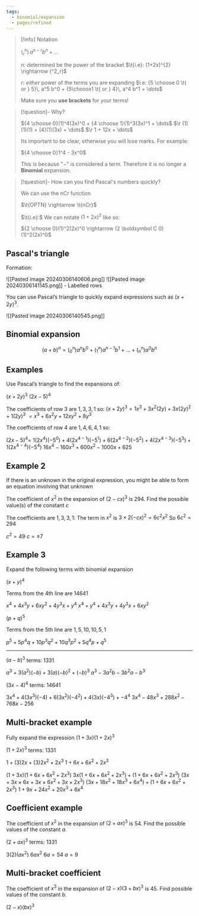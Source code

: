 ```yaml
---
tags:
  - binomial/expansion
  - pages/refined
---
```




> [!info] Notation
> 
> $(^n_r) \,a^{n-r} b^n+\dots$
> 
> $n:$ determined be the power of the bracket
> $\t{i.e}: (1+2x)^{2} \rightarrow (^2_r)$
> 
> $r:$ *either* power of the terms you are expanding 
> $i.e: {5 \choose 0 \t{ or } 5}\, a^5 b^0 + {5\choose1 \t{ or } 4}\, a^4 b^1 + \dots$ 
> 
> Make sure you **use brackets** for your terms!

> [!question]- Why?
> 
> ${4 \choose 0}(1)^4(3x)^0 + {4 \choose 1}(1)^3(3x)^1 + \dots$
> $\r (1)(1)(1) + (4)(1)(3x) + \dots$
> $\r 1 + 12x + \dots$
> 
> Its important to be clear, otherwise you will lose marks. For example:
> 
> ${4 \choose 0}1^4 - 3x^0$
> 
> This is because "$-$" is considered a term. Therefore it is no longer a **Binomial** expansion.

> [!question]- How can you find Pascal's numbers quickly?
> 
> We can use the nCr function
> 
> $\t{OPTN} \rightarrow \t{nCr}$
> 
> $\t{i.e}:$ We can notate $(1+2x)^2$ like so: 
> 
> ${2 \choose 0}(1)^2(2x)^0 \rightarrow (2 \boldsymbol C 0)(1)^2(2x)^0$


## Pascal's triangle

Formation:

![[Pasted image 20240306140606.png]]
![[Pasted image 20240306141145.png]]
\- Labelled rows

You can use Pascal’s triangle to quickly expand expressions such as $(x + 2y)^3$.

![[Pasted image 20240306140545.png]]

## Binomial expansion

$$(a+b)^n = (^n_0)a^n b^0 + (^n_1)a^{n-1} b^1 + \dots +(^n_n)a^0 b^n$$


## Examples

Use Pascal’s triangle to find the expansions of:

$(x+2y)^3$
$(2x-5)^4$

The coefficients of row 3 are $1, 3, 3, 1$ so:
$(x + 2y)^3 = 1x^3 + 3x^2(2y) + 3x(2y)^2 + 1(2y)^3$
$= x^3 + 6x^2y + 12xy^2 + 8y^3$


The coefficients of row 4 are $1, 4, 6, 4, 1$ so:

$(2x-5)^4 =$ 
$1(2x^4)(-5^0) + 4(2x^{4-1})(-5^1) + 6(2x^{4-2})(-5^2) + 4(2x^{4-3})(-5^3) + 1(2x^{4-4})(-5^4)$
$16x^4 - 160x^3 + 600x^2 - 1000x + 625$

## Example 2
If there is an unknown in the original expression, you might be able to form an equation involving that unknown

The coefficient of $x^2$ in the expansion of $(2 − cx)^3$ is $294$.
Find the possible value(s) of the constant $c$

The coefficients are $1, 3, 3, 1$:
The term in $x^2$ is $3 \times 2(−cx)^2 = 6c^2x^2$
So $6c^2 = 294$

$c^2 = 49$
$c = \pm7$

## Example 3

Expand the following terms with binomial expansion

$(x+y)^4$

Terms from the 4th line are $1 4 6 4 1$

$x^4 + 4x^3y + 6xy^2 +4y^3x +y^4$
$x^4 +y^4 + 4x^3y + 4y^3x + 6xy^2$

$(p + q)^5$

Terms from the 5th line are $1, 5, 10, 10, 5, 1$

$p^5 + 5p^4q + 10p^3q^2 + 10q^3p^2 + 5q^4p + q^5$

---

$(a-b)^3$
terms: $1331$

$a^3 +3(a^2)(-b) + 3(a)(-b)^2 + (-b)^3$
$a^3 - 3a^2b - 3b^2a - b^3$

$(3x-4)^4$
terms: $1 4 6 4 1$

$3x^4 + 4(3x^3)(-4) + 6(3x^2)(-4^2) + 4(3x)(-4^3) + -4^4$
$3x^4 -48x^3 + 288x^2 -768x -256$

## Multi-bracket example 

Fully expand the expression $(1 + 3x)(1 + 2x)^3$ 

$(1 + 2x)^3$
terms: $1331$

$1 + (3)2x + (3)2x^2 + 2x^3$
$1 + 6x + 6x^2 + 2x^3$

$(1+3x)(1 + 6x + 6x^2 + 2x^3)$
$3x(1 + 6x + 6x^2 + 2x^3) + (1 + 6x + 6x^2 + 2x^3)$
$(3x + 3x \times 6x + 3x \times 6x^2 + 3x \times 2x^3)$
$(3x + 18x^2 + 18x^3 + 6x^4) + (1 + 6x + 6x^2 + 2x^3)$
$1 + 9x + 24x^2 + 20x^3 + 6x^4$

## Coefficient example

The coefficient of $x^2$ in the expansion of $(2 + ax)^3$ is $54$. Find the possible values of the constant $a$.

$(2 + ax)^3$
terms: $1331$

$3(2)(ax^2)$
$6ax^2$
$6a = 54$
$a = 9$

## Multi-bracket coefficient

The coefficient of $x^3$ in the expansion of $(2 − x)(3 + bx)^3$ is $45$. Find possible values of the
constant $b$.

$(2-x)(bx)^3$




